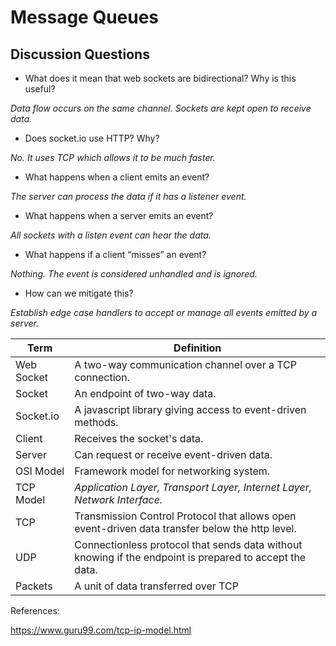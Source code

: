 # Message Queues

## Discussion Questions

- What does it mean that web sockets are bidirectional? Why is this useful?

*Data flow occurs on the same channel. Sockets are kept open to receive data.*

- Does socket.io use HTTP? Why?

*No. It uses TCP which allows it to be much faster.*

- What happens when a client emits an event?

*The server can process the data if it has a listener event.*

- What happens when a server emits an event?

*All sockets with a listen event can hear the data.*

- What happens if a client “misses” an event?

*Nothing. The event is considered unhandled and is ignored.*

- How can we mitigate this?

*Establish edge case handlers to accept or manage all events emitted by a server.*

Term | Definition
----- | -----
Web Socket | A two-way communication channel over a TCP connection.
Socket | An endpoint of two-way data.
Socket.io | A javascript library giving access to event-driven methods.
Client | Receives the socket's data.
Server | Can request or receive event-driven data.
OSI Model | Framework model for networking system.
TCP Model | *Application Layer, Transport Layer, Internet Layer, Network Interface.*
TCP | Transmission Control Protocol that allows open event-driven data transfer below the http level.
UDP | Connectionless protocol that sends data without knowing if the endpoint is prepared to accept the data. 
Packets | A unit of data transferred over TCP

References:

https://www.guru99.com/tcp-ip-model.html